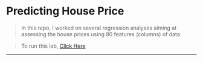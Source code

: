 
# Predicting House Price
>In this repo, I worked on several regression analyses aiming at assessing the house prices using 80 features (columns) of data. 

>To run this lab, <a href="https://colab.research.google.com/drive/1_WYoBNXnkvX0pgMRX3kUYuaQAh1kxGX6?usp=sharing">Click Here</a>

-------------------------------------------------------------------------------------------------------------------------------





